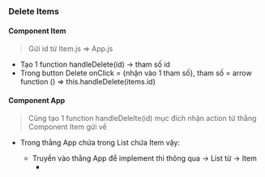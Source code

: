 
### Delete Items

#### Component Item
> Gửi id từ Item.js => App.js

- Tạo 1 function handleDelete(id) -> tham số id
- Trong button Delete onClick = {nhận vào 1 tham số}, tham số = arrow function () => this.handleDelete(items.id)

#### Component App
> Cũng tạo 1 function handleDelelte(id) mục đích nhận action từ thằng Component Item gửi về

- Trong thằng App chứa <List /> trong List chứa Item vậy:
  - Truyền vào thằng App để implement thì thông qua -> List từ -> Item
    - <List onClickDelete = {this.handleDelete} />


